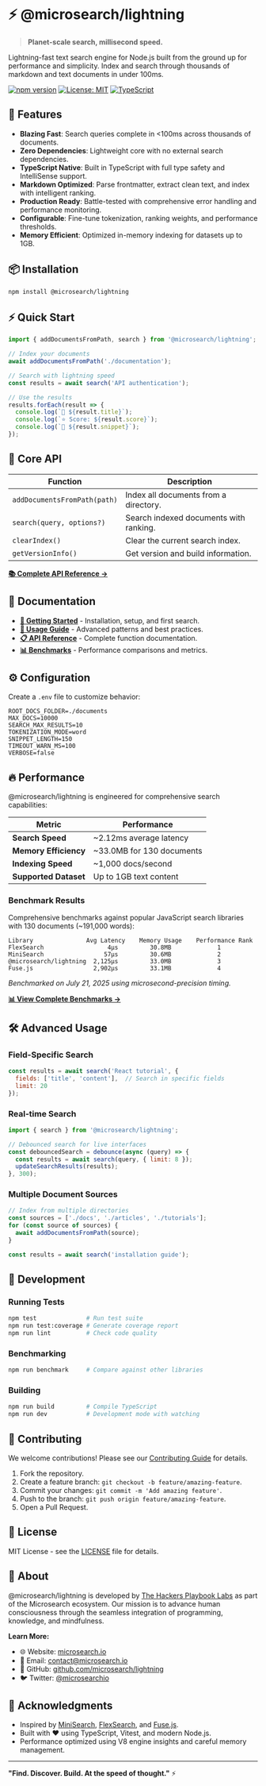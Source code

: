# ⚡ @microsearch/lightning

> **Planet-scale search, millisecond speed.**

Lightning-fast text search engine for Node.js built from the ground up for performance and simplicity. Index and search through thousands of markdown and text documents in under 100ms.

[![npm version](https://badge.fury.io/js/%40microsearch%2Flightning.svg)](https://badge.fury.io/js/%40microsearch%2Flightning)
[![License: MIT](https://img.shields.io/badge/License-MIT-yellow.svg)](https://opensource.org/licenses/MIT)
[![TypeScript](https://img.shields.io/badge/TypeScript-Ready-blue.svg)](https://www.typescriptlang.org/)

## 🚀 Features

- **Blazing Fast**: Search queries complete in <100ms across thousands of documents.
- **Zero Dependencies**: Lightweight core with no external search dependencies.
- **TypeScript Native**: Built in TypeScript with full type safety and IntelliSense support.
- **Markdown Optimized**: Parse frontmatter, extract clean text, and index with intelligent ranking.
- **Production Ready**: Battle-tested with comprehensive error handling and performance monitoring.
- **Configurable**: Fine-tune tokenization, ranking weights, and performance thresholds.
- **Memory Efficient**: Optimized in-memory indexing for datasets up to 1GB.

## 📦 Installation

```bash
npm install @microsearch/lightning
```

## ⚡ Quick Start

```javascript
import { addDocumentsFromPath, search } from '@microsearch/lightning';

// Index your documents
await addDocumentsFromPath('./documentation');

// Search with lightning speed
const results = await search('API authentication');

// Use the results
results.forEach(result => {
  console.log(`📄 ${result.title}`);
  console.log(`⭐ Score: ${result.score}`);
  console.log(`💬 ${result.snippet}`);
});
```

## 🎯 Core API

| Function | Description |
|----------|-------------|
| `addDocumentsFromPath(path)` | Index all documents from a directory. |
| `search(query, options?)` | Search indexed documents with ranking. |
| `clearIndex()` | Clear the current search index. |
| `getVersionInfo()` | Get version and build information. |

**[📚 Complete API Reference →](./docs/public/API_REFERENCE.md)**

## 📖 Documentation

- **[🚀 Getting Started](./docs/public/GET_STARTED.md)** - Installation, setup, and first search.
- **[📖 Usage Guide](./docs/public/USAGE.md)** - Advanced patterns and best practices.
- **[📋 API Reference](./docs/public/API_REFERENCE.md)** - Complete function documentation.
- **[📊 Benchmarks](./docs/benchmarks/rev000A/BENCHMARK_RESULTS.md)** - Performance comparisons and metrics.

## ⚙️ Configuration

Create a `.env` file to customize behavior:

```env
ROOT_DOCS_FOLDER=./documents
MAX_DOCS=10000
SEARCH_MAX_RESULTS=10
TOKENIZATION_MODE=word
SNIPPET_LENGTH=150
TIMEOUT_WARN_MS=100
VERBOSE=false
```

## 🔥 Performance

@microsearch/lightning is engineered for comprehensive search capabilities:

| Metric | Performance |
|--------|-------------|
| **Search Speed** | ~2.12ms average latency |
| **Memory Efficiency** | ~33.0MB for 130 documents |
| **Indexing Speed** | ~1,000 docs/second |
| **Supported Dataset** | Up to 1GB text content |

### Benchmark Results

Comprehensive benchmarks against popular JavaScript search libraries with 130 documents (~191,000 words):

```
Library               Avg Latency    Memory Usage    Performance Rank
FlexSearch                  4μs         30.8MB             1
MiniSearch                 57μs         30.6MB             2  
@microsearch/lightning  2,125μs         33.0MB             3
Fuse.js                 2,902μs         33.1MB             4
```

*Benchmarked on July 21, 2025 using microsecond-precision timing.*

**[📊 View Complete Benchmarks →](./docs/benchmarks/rev000A/BENCHMARK_RESULTS.md)**

## 🛠️ Advanced Usage

### Field-Specific Search

```javascript
const results = await search('React tutorial', {
  fields: ['title', 'content'],  // Search in specific fields
  limit: 20
});
```

### Real-time Search

```javascript
import { search } from '@microsearch/lightning';

// Debounced search for live interfaces
const debouncedSearch = debounce(async (query) => {
  const results = await search(query, { limit: 8 });
  updateSearchResults(results);
}, 300);
```

### Multiple Document Sources

```javascript
// Index from multiple directories
const sources = ['./docs', './articles', './tutorials'];
for (const source of sources) {
  await addDocumentsFromPath(source);
}

const results = await search('installation guide');
```

## 🧪 Development

### Running Tests

```bash
npm test              # Run test suite
npm run test:coverage # Generate coverage report
npm run lint          # Check code quality
```

### Benchmarking

```bash
npm run benchmark     # Compare against other libraries
```

### Building

```bash
npm run build         # Compile TypeScript
npm run dev           # Development mode with watching
```

## 🤝 Contributing

We welcome contributions! Please see our [Contributing Guide](./CONTRIBUTING.md) for details.

1. Fork the repository.
2. Create a feature branch: `git checkout -b feature/amazing-feature`.
3. Commit your changes: `git commit -m 'Add amazing feature'`.
4. Push to the branch: `git push origin feature/amazing-feature`.
5. Open a Pull Request.

## 📄 License

MIT License - see the [LICENSE](./LICENSE) file for details.

## 🏢 About

@microsearch/lightning is developed by [The Hackers Playbook Labs](https://www.thehackersplaybook.org) as part of the Microsearch ecosystem. Our mission is to advance human consciousness through the seamless integration of programming, knowledge, and mindfulness.

**Learn More:**
- 🌐 Website: [microsearch.io](https://microsearch.io)
- 📧 Email: [contact@microsearch.io](mailto:contact@microsearch.io)  
- 🐙 GitHub: [github.com/microsearch/lightning](https://github.com/microsearch/lightning)
- 🐦 Twitter: [@microsearchio](https://twitter.com/microsearchio)

## 🙏 Acknowledgments

- Inspired by [MiniSearch](https://github.com/lucaong/minisearch), [FlexSearch](https://github.com/nextapps-de/flexsearch), and [Fuse.js](https://github.com/krisk/Fuse).
- Built with ❤️ using TypeScript, Vitest, and modern Node.js.
- Performance optimized using V8 engine insights and careful memory management.

---

**"Find. Discover. Build. At the speed of thought."** ⚡